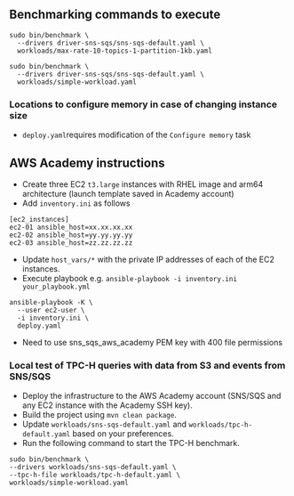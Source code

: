 ## Benchmarking commands to execute

```
sudo bin/benchmark \
  --drivers driver-sns-sqs/sns-sqs-default.yaml \
  workloads/max-rate-10-topics-1-partition-1kb.yaml
```

```
sudo bin/benchmark \
  --drivers driver-sns-sqs/sns-sqs-default.yaml \
  workloads/simple-workload.yaml
```

### Locations to configure memory in case of changing instance size

* `deploy.yaml`requires modification of the `Configure memory` task

## AWS Academy instructions

* Create three EC2 `t3.large` instances with RHEL image and arm64 architecture (launch template saved in Academy account)
* Add `inventory.ini` as follows

```
[ec2_instances]
ec2-01 ansible_host=xx.xx.xx.xx
ec2-02 ansible_host=yy.yy.yy.yy
ec2-03 ansible_host=zz.zz.zz.zz
```

* Update `host_vars/*` with the private IP addresses of each of the EC2 instances.
* Execute playbook e.g. `ansible-playbook -i inventory.ini your_playbook.yml`

```
ansible-playbook -K \
  --user ec2-user \
  -i inventory.ini \
  deploy.yaml
```

* Need to use sns_sqs_aws_academy PEM key with 400 file permissions

### Local test of TPC-H queries with data from S3 and events from SNS/SQS

* Deploy the infrastructure to the AWS Academy account (SNS/SQS and any EC2 instance with the Academy SSH key).
* Build the project using `mvn clean package`.
* Update `workloads/sns-sqs-default.yaml` and `workloads/tpc-h-default.yaml` based on your preferences.
* Run the following command to start the TPC-H benchmark.

```
sudo bin/benchmark \
--drivers workloads/sns-sqs-default.yaml \
--tpc-h-file workloads/tpc-h-default.yaml \
workloads/simple-workload.yaml
```


